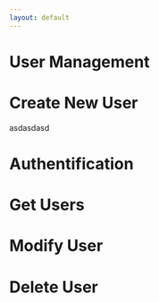 ```yaml
---
layout: default
---
```


# User Management
# Create New User
asdasdasd

# Authentification


# Get Users


# Modify User

# Delete User

# 